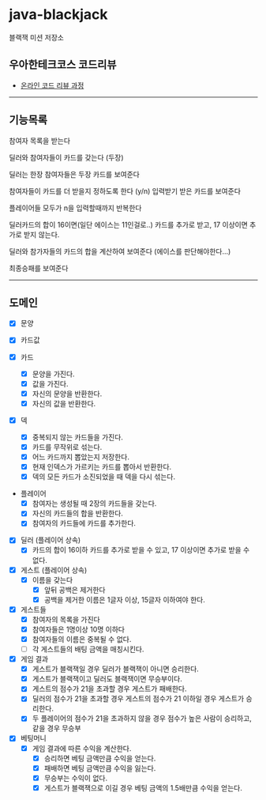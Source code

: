 # java-blackjack

블랙잭 미션 저장소

## 우아한테크코스 코드리뷰

- [온라인 코드 리뷰 과정](https://github.com/woowacourse/woowacourse-docs/blob/master/maincourse/README.md)

---
## 기능목록
참여자 목록을 받는다

딜러와 참여자들이 카드를 갖는다 (두장)

딜러는 한장 참여자들은 두장 카드를 보여준다

참여자들이 카드를 더 받을지 정하도록 한다 (y/n) 입력받기
받은 카드를 보여준다

플레이어들 모두가 n을 입력할때까지 반복한다

딜러카드의 합이 16이면(일단 에이스는 11인걸로..) 카드를 추가로 받고, 17 이상이면 추가로 받지 않는다.

딜러와 참가자들의 카드의 합을 계산하여 보여준다 (에이스를 판단해야한다...)

최종승패를 보여준다

--- 
## 도메인
- [x] 문양
- [x] 카드값

- [x] 카드
  - [x] 문양을 가진다.
  - [x] 값을 가진다.
  - [x] 자신의 문양을 반환한다.
  - [x] 자신의 값을 반환한다.

- [x] 덱
  - [x] 중복되지 않는 카드들을 가진다.
  - [x] 카드를 무작위로 섞는다.
  - [x] 어느 카드까지 뽑았는지 저장한다.
  - [x] 현재 인덱스가 가르키는 카드를 뽑아서 반환한다.
  - [x] 덱의 모든 카드가 소진되었을 때 덱을 다시 섞는다.

- 플레이어
  - [x] 참여자는 생성될 때 2장의 카드들을 갖는다.
  - [x] 자신의 카드들의 합을 반환한다.
  - [x] 참여자의 카드들에 카드를 추가한다.

- [x] 딜러 (플레이어 상속)
  - [x] 카드의 합이 16이하 카드를 추가로 받을 수 있고, 17 이상이면 추가로 받을 수 없다.
  
- [x] 게스트 (플레이어 상속)
  - [x] 이름을 갖는다
    - [x] 앞뒤 공백은 제거한다
    - [x] 공백을 제거한 이름은 1글자 이상, 15글자 이하여야 한다.

- [x] 게스트들 
  - [x] 참여자의 목록을 가진다
  - [x] 참여자들은 1명이상 10명 이하다
  - [x] 참여자들의 이름은 중복될 수 없다.
  - [ ] 각 게스트들의 배팅 금액을 매칭시킨다.
  
- [x] 게임 결과
  - [x] 게스트가 블랙잭일 경우 딜러가 블랙잭이 아니면 승리한다.
  - [x] 게스트가 블랙잭이고 딜러도 블랙잭이면 무승부이다.
  - [x] 게스트의 점수가 21을 초과할 경우 게스트가 패배한다.
  - [x] 딜러의 점수가 21을 초과할 경우 게스트의 점수가 21 이하일 경우 게스트가 승리한다.
  - [x] 두 플레이어의 점수가 21을 초과하지 않을 경우 점수가 높은 사람이 승리하고, 같을 경우 무승부

- [x] 베팅머니
  - [x] 게임 결과에 따른 수익을 계산한다.
    - [x] 승리하면 베팅 금액만큼 수익을 얻는다.
    - [x] 패배하면 베팅 금액만큼 수익을 잃는다.
    - [x] 무승부는 수익이 없다.
    - [x] 게스트가 블랙잭으로 이길 경우 베팅 금액의 1.5배만큼 수익을 얻는다.
